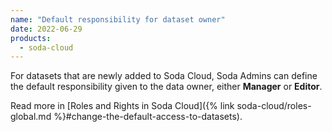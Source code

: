 ```yaml
---
name: "Default responsibility for dataset owner"
date: 2022-06-29
products:
  - soda-cloud
---
```


For datasets that are newly added to Soda Cloud, Soda Admins can define the default responsibility given to the data owner, either **Manager** or **Editor**.

Read more in [Roles and Rights in Soda Cloud]({% link soda-cloud/roles-global.md %}#change-the-default-access-to-datasets).
